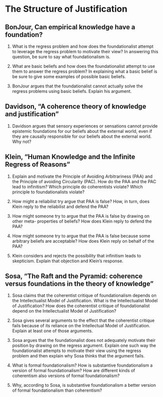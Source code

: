 The Structure of Justification
==============================

BonJour, Can empirical knowledge have a foundation?
---------------------------------------------------
1.  What is the regress problem and how does the foundationalist attempt to leverage the regress problem to motivate their view? In answering this question, be sure to say what foundationalism is.

2.  What are basic beliefs and how does the foundationalist attempt to use them to answer the regress problem? In explaining what a basic belief is be sure to give some examples of possible basic beliefs.

3.  BonJour argues that the foundationalist cannot actually solve the regress problems using basic beliefs. Explain his argument.


Davidson, “A coherence theory of knowledge and justification”
-------------------------------------------------------------
1.  Davidson argues that sensory experiences or sensations cannot provide epistemic foundations for our beliefs about the external world, even if they are causally responsible for our beliefs about the external world. Why not?

Klein, “Human Knowledge and the Infinite Regress of Reasons”
------------------------------------------------------------
1.  Explain and motivate the Principle of Avoiding Arbitrariness (PAA) and the Principle of avoiding Circularity (PAC). How do the PAA and the PAC lead to infinitism? Which principle do coherentists violate? Which principle to foundationalists violate?

2.  How might a reliabilist try argue that PAA is false? How, in turn, does Klein reply to the reliabilist and defend the PAA?

3.  How might someone try to argue that the PAA is false by drawing on other meta- properties of beliefs? How does Klein reply to defend the PAA?

4.  How might someone try to argue that the PAA is false because some arbitrary beliefs are acceptable? How does Klein reply on behalf of the PAA?

5.  Klein considers and rejects the possibility that infinitism leads to skepticism.  Explain that objection and Klein’s response.


Sosa, “The Raft and the Pyramid: coherence versus foundations in the theory of knowledge”
----------------------------------------------------------------------------

1.  Sosa claims that the coherentist critique of foundationalism depends on the Intellectualist Model of Justification. What is the Intellectualist Model of Justification? How does the coherentist critique of foundationalist depend on the Intellectualist Model of Justification?

2. Sosa gives several arguments to the effect that the coherentist critique fails because of its reliance on the Intellectual Model of Justification. Explain at least one of those arguments.

3. Sosa argues that the foundationalist does not adequately motivate their position by drawing on the regress argument. Explain one such way the foundationalist attempts to motivate their view using the regress problem and then explain why Sosa thinks that the argument fails.

4. What is formal foundationalism? How is substantive foundationalism a version of formal foundationalism? How are different kinds of coherentism also versions of formal foundationalism?

5. Why, according to Sosa, is substantive foundationalism a better version of formal foundationalism than coherentism?

